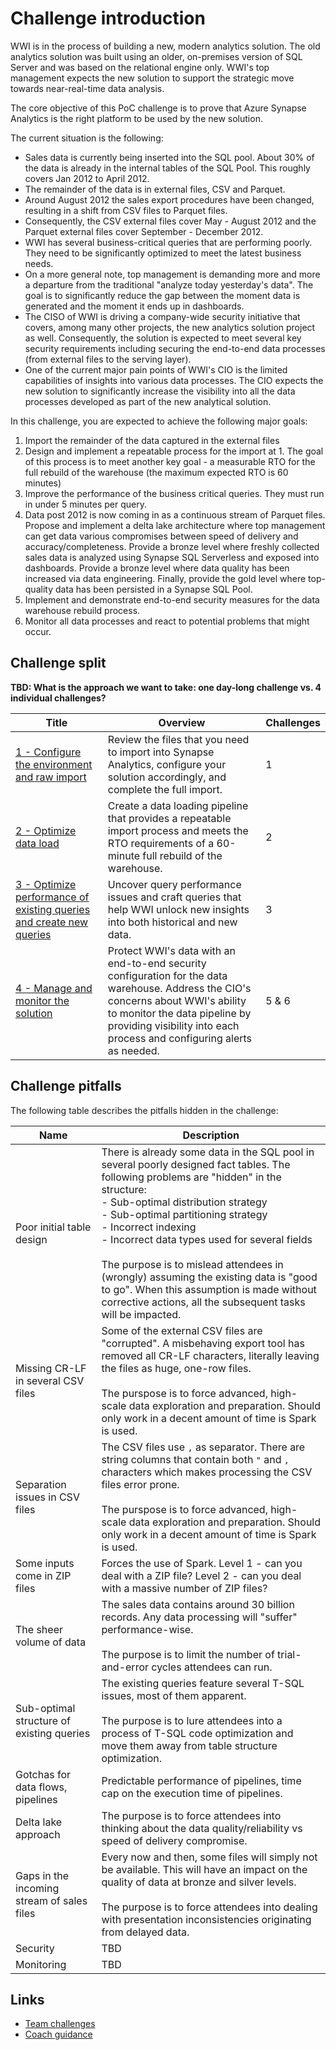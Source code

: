 # Challenge introduction

WWI is in the process of building a new, modern analytics solution. The old analytics solution was built using an older, on-premises version of SQL Server and was based on the relational engine only. WWI's top management expects the new solution to support the strategic move towards near-real-time data analysis.

The core objective of this PoC challenge is to prove that Azure Synapse Analytics is the right platform to be used by the new solution.

The current situation is the following:

- Sales data is currently being inserted into the SQL pool. About 30% of the data is already in the internal tables of the SQL Pool. This roughly covers Jan 2012 to April 2012.
- The remainder of the data is in external files, CSV and Parquet.
- Around August 2012 the sales export procedures have been changed, resulting in a shift from CSV files to Parquet files.
- Consequently, the CSV external files cover May - August 2012 and the Parquet external files cover September - December 2012.
- WWI has several business-critical queries that are performing poorly. They need to be significantly optimized to meet the latest business needs.
- On a more general note, top management is demanding more and more a departure from the traditional "analyze today yesterday's data". The goal is to significantly reduce the gap between the moment data is generated and the moment it ends up in dashboards.
- The CISO of WWI is driving a company-wide security initiative that covers, among many other projects, the new analytics solution project as well. Consequently, the solution is expected to meet several key security requirements including securing the end-to-end data processes (from external files to the serving layer).
- One of the current major pain points of WWI's CIO is the limited capabilities of insights into various data processes. The CIO expects the new solution to significantly increase the visibility into all the data processes developed as part of the new analytical solution.

In this challenge, you are expected to achieve the following major goals:

1. Import the remainder of the data captured in the external files
2. Design and implement a repeatable process for the import at 1. The goal of this process is to meet another key goal - a measurable RTO for the full rebuild of the warehouse (the maximum expected RTO is 60 minutes)
3. Improve the performance of the business critical queries. They must run in under 5 minutes per query.
4. Data post 2012 is now coming in as a continuous stream of Parquet files. Propose and implement a delta lake architecture where top management can get data various compromises between speed of delivery and accuracy/completeness. Provide a bronze level where freshly collected sales data is analyzed using Synapse SQL Serverless and exposed into dashboards. Provide a bronze level where data quality has been increased via data engineering. Finally, provide the gold level where top-quality data has been persisted in a Synapse SQL Pool.
5. Implement and demonstrate end-to-end security measures for the data warehouse rebuild process.
6. Monitor all data processes and react to potential problems that might occur.

## Challenge split

**TBD: What is the approach we want to take: one day-long challenge vs. 4 individual challenges?**

| Title | Overview | Challenges |
| ---| --- | --- |
| [1 - Configure the environment and raw import](challenges.md#1---configure-the-environment-and-raw-import) | Review the files that you need to import into Synapse Analytics, configure your solution accordingly, and complete the full import. | 1 |
| [2 - Optimize data load](challenges.md#2---optimize-data-load) | Create a data loading pipeline that provides a repeatable import process and meets the RTO requirements of a 60-minute full rebuild of the warehouse. | 2 |
| [3 - Optimize performance of existing queries and create new queries](challenges.md#3---optimize-performance-of-existing-queries-and-create-new-queries) | Uncover query performance issues and craft queries that help WWI unlock new insights into both historical and new data. | 3 |
| [4 - Manage and monitor the solution](challenges.md#4---manage-and-monitor-the-solution) | Protect WWI's data with an end-to-end security configuration for the data warehouse. Address the CIO's concerns about WWI's ability to monitor the data pipeline by providing visibility into each process and configuring alerts as needed. | 5 & 6 |

## Challenge pitfalls

The following table describes the pitfalls hidden in the challenge:

Name | Description
--- | ---
Poor initial table design | There is already some data in the SQL pool in several poorly designed fact tables. The following problems are "hidden" in the structure: <br>- Sub-optimal distribution strategy<br>- Sub-optimal partitioning strategy<br>- Incorrect indexing<br>- Incorrect data types used for several fields<br><br> The purpose is to mislead attendees in (wrongly) assuming the existing data is "good to go". When this assumption is made without corrective actions, all the subsequent tasks will be impacted.
Missing CR-LF in several CSV files | Some of the external CSV files are "corrupted". A misbehaving export tool has removed all CR-LF characters, literally leaving the files as huge, one-row files.<br><br>The purspose is to force advanced, high-scale data exploration and preparation. Should only work in a decent amount of time is Spark is used.
Separation issues in CSV files | The CSV files use `,` as separator. There are string columns that contain both `"` and `,` characters which makes processing the CSV files error prone.<br><br>The purspose is to force advanced, high-scale data exploration and preparation. Should only work in a decent amount of time is Spark is used.
Some inputs come in ZIP files | Forces the use of Spark. Level 1 - can you deal with a ZIP file? Level 2 - can you deal with a massive number of ZIP files?
The sheer volume of data | The sales data contains around 30 billion records. Any data processing will "suffer" performance-wise.<br><br>The purpose is to limit the number of trial-and-error cycles attendees can run.
Sub-optimal structure of existing queries | The existing queries feature several T-SQL issues, most of them apparent.<br><br>The purpose is to lure attendees into a process of T-SQL code optimization and move them away from table structure optimization.
Gotchas for data flows, pipelines | Predictable performance of pipelines, time cap on the execution time of pipelines.
Delta lake approach | The purpose is to force attendees into thinking about the data quality/reliability vs speed of delivery compromise.
Gaps in the incoming stream of sales files | Every now and then, some files will simply not be available. This will have an impact on the quality of data at bronze and silver levels.<br><br>The purpose is to force attendees into dealing with presentation inconsistencies originating from delayed data.
Security | TBD
Monitoring | TBD

## Links

- [Team challenges](challenges.md)
- [Coach guidance](coach-guidance.md)
